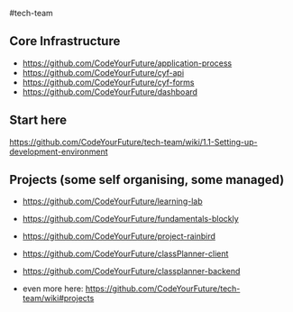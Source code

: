 #tech-team

## Core Infrastructure

- https://github.com/CodeYourFuture/application-process
- https://github.com/CodeYourFuture/cyf-api
- https://github.com/CodeYourFuture/cyf-forms
- https://github.com/CodeYourFuture/dashboard

## Start here
https://github.com/CodeYourFuture/tech-team/wiki/1.1-Setting-up-development-environment

## Projects (some self organising, some managed)

- https://github.com/CodeYourFuture/learning-lab
- https://github.com/CodeYourFuture/fundamentals-blockly
- https://github.com/CodeYourFuture/project-rainbird

- https://github.com/CodeYourFuture/classPlanner-client
- https://github.com/CodeYourFuture/classplanner-backend

- even more here: https://github.com/CodeYourFuture/tech-team/wiki#projects

